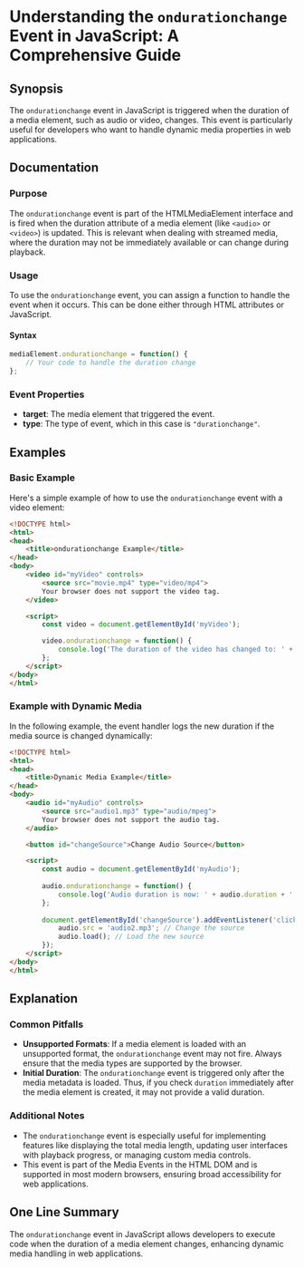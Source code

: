 <!--
Meta Description: # Understanding the `ondurationchange` Event in JavaScript: A Comprehensive Guide ## Synopsis The `ondurationchange` event in JavaScript is triggered ...
Meta Keywords: media, event, ondurationchange, duration, audio
-->

# Understanding the `ondurationchange` Event in JavaScript: A Comprehensive Guide

## Synopsis
The `ondurationchange` event in JavaScript is triggered when the duration of a media element, such as audio or video, changes. This event is particularly useful for developers who want to handle dynamic media properties in web applications.

## Documentation

### Purpose
The `ondurationchange` event is part of the HTMLMediaElement interface and is fired when the duration attribute of a media element (like `<audio>` or `<video>`) is updated. This is relevant when dealing with streamed media, where the duration may not be immediately available or can change during playback.

### Usage
To use the `ondurationchange` event, you can assign a function to handle the event when it occurs. This can be done either through HTML attributes or JavaScript.

#### Syntax
```javascript
mediaElement.ondurationchange = function() {
    // Your code to handle the duration change
};
```

### Event Properties
- **target**: The media element that triggered the event.
- **type**: The type of event, which in this case is `"durationchange"`.

## Examples

### Basic Example
Here's a simple example of how to use the `ondurationchange` event with a video element:

```html
<!DOCTYPE html>
<html>
<head>
    <title>ondurationchange Example</title>
</head>
<body>
    <video id="myVideo" controls>
        <source src="movie.mp4" type="video/mp4">
        Your browser does not support the video tag.
    </video>

    <script>
        const video = document.getElementById('myVideo');

        video.ondurationchange = function() {
            console.log('The duration of the video has changed to: ' + video.duration + ' seconds');
        };
    </script>
</body>
</html>
```

### Example with Dynamic Media
In the following example, the event handler logs the new duration if the media source is changed dynamically:

```html
<!DOCTYPE html>
<html>
<head>
    <title>Dynamic Media Example</title>
</head>
<body>
    <audio id="myAudio" controls>
        <source src="audio1.mp3" type="audio/mpeg">
        Your browser does not support the audio tag.
    </audio>

    <button id="changeSource">Change Audio Source</button>

    <script>
        const audio = document.getElementById('myAudio');
        
        audio.ondurationchange = function() {
            console.log('Audio duration is now: ' + audio.duration + ' seconds');
        };
        
        document.getElementById('changeSource').addEventListener('click', function() {
            audio.src = 'audio2.mp3'; // Change the source
            audio.load(); // Load the new source
        });
    </script>
</body>
</html>
```

## Explanation
### Common Pitfalls
- **Unsupported Formats**: If a media element is loaded with an unsupported format, the `ondurationchange` event may not fire. Always ensure that the media types are supported by the browser.
- **Initial Duration**: The `ondurationchange` event is triggered only after the media metadata is loaded. Thus, if you check `duration` immediately after the media element is created, it may not provide a valid duration.
  
### Additional Notes
- The `ondurationchange` event is especially useful for implementing features like displaying the total media length, updating user interfaces with playback progress, or managing custom media controls.
- This event is part of the Media Events in the HTML DOM and is supported in most modern browsers, ensuring broad accessibility for web applications.

## One Line Summary
The `ondurationchange` event in JavaScript allows developers to execute code when the duration of a media element changes, enhancing dynamic media handling in web applications.
